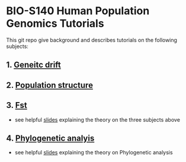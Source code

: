 # BIO-S140 Human Population Genomics Tutorials
 
 This git repo give background and describes tutorials on the following subjects:
 
 ## 1. [Geneitc drift](https://osipovarev.github.io/BIO-S_140_human_PopGen/Genetic_drift_tutorial/guide_genetic_drfit_simulations.html)

 
 ## 2. [Population structure](https://htmlpreview.github.io/?https://github.com/osipovarev/BIO-S_140_human_PopGen/blob/main/Admixture_tutorial/admixture_tutorial.html)
 
 ## 3. [Fst](https://htmlpreview.github.io/?https://github.com/osipovarev/BIO-S_140_human_PopGen/blob/main/Fst_tutorial/Fst_tutorial.html)

- see helpful [slides](https://github.com/osipovarev/BIO-S_140_human_PopGen/blob/main/2023.07.05_genetic_drift.Fst.admixture.pptx) explaining the theory on the three subjects above

 ## 4. [Phylogenetic analyis](https://github.com/osipovarev/BIO-S_140_human_PopGen/tree/main/Phylogenetic_tutorial)

- see helpful [slides](https://github.com/osipovarev/BIO-S_140_human_PopGen/blob/main/2023.07.19_bio-s140.phylogenetic_analysis.pptx) explaining the theory on Phylogenetic analysis